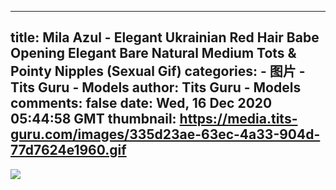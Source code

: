 
---
title: Mila Azul - Elegant Ukrainian Red Hair Babe Opening Elegant Bare Natural Medium Tots & Pointy Nipples (Sexual Gif)
categories: 
    - 图片
    - Tits Guru - Models
author: Tits Guru - Models
comments: false
date: Wed, 16 Dec 2020 05:44:58 GMT
thumbnail: https://media.tits-guru.com/images/335d23ae-63ec-4a33-904d-77d7624e1960.gif
---

<div>   
<img src="https://media.tits-guru.com/images/335d23ae-63ec-4a33-904d-77d7624e1960.gif" referrerpolicy="no-referrer">  
</div>
            
